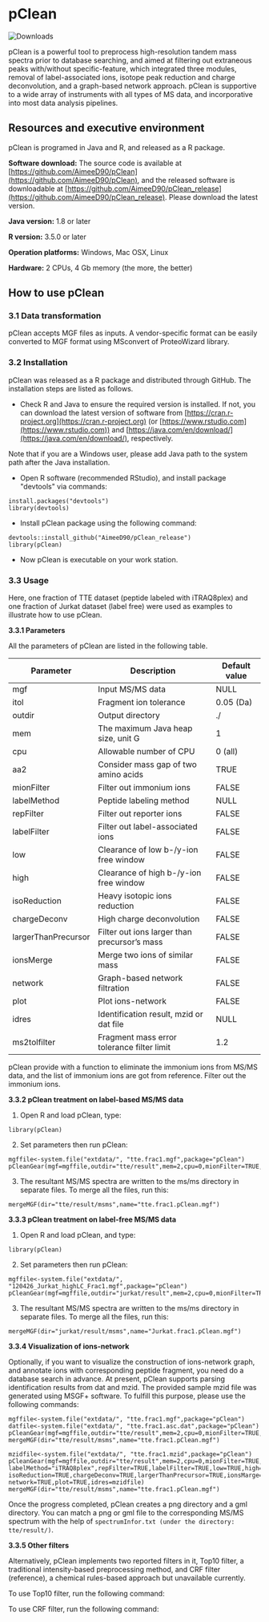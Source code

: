 # pClean

![Downloads](https://img.shields.io/github/downloads/AimeeD90/pClean_release/total.svg)

pClean is a powerful tool to preprocess high-resolution tandem mass spectra prior to database searching, and aimed at filtering out extraneous peaks with/without specific-feature, which integrated three modules, removal of label-associated ions, isotope peak reduction and charge deconvolution, and a graph-based network approach. pClean is supportive to a wide array of instruments with all types of MS data, and incorporative into most data analysis pipelines.

## Resources and executive environment

pClean is programed in Java and R, and released as a R package.

**Software download:** The source code is available at [https://github.com/AimeeD90/pClean](https://github.com/AimeeD90/pClean), and the released software is downloadable at [https://github.com/AimeeD90/pClean_release](https://github.com/AimeeD90/pClean_release). Please download the latest version.

**Java version:** 1.8 or later

**R version:** 3.5.0 or later

**Operation platforms:** Windows, Mac OSX, Linux

**Hardware:** 2 CPUs, 4 Gb memory (the more, the better)

## How to use pClean

### 3.1 Data transformation

pClean accepts MGF files as inputs. A vendor-specific format can be easily converted to MGF format using MSconvert of ProteoWizard library.

### 3.2 Installation

pClean was released as a R package and distributed through GitHub. The installation steps are listed as follows.

* Check R and Java to ensure the required version is installed. If not, you can download the latest version of software from [https://cran.r-project.org](https://cran.r-project.org) (or [https://www.rstudio.com](https://www.rstudio.com)) and [https://java.com/en/download/](https://java.com/en/download/), respectively. 

Note that if you are a Windows user, please add Java path to the system path after the Java installation.

* Open R software (recommended RStudio), and install package "devtools" via commands:


```{r install, eval = FALSE}
install.packages("devtools")
library(devtools)
```

* Install pClean package using the following command:

```{r install, eval = FALSE}
devtools::install_github("AimeeD90/pClean_release")
library(pClean)
```

* Now pClean is executable on your work station.

### 3.3 Usage

Here, one fraction of TTE dataset (peptide labeled with iTRAQ8plex) and one fraction of Jurkat dataset (label free) were used as examples to illustrate how to use pClean. 

**3.3.1  Parameters**

All the parameters of pClean are listed in the following table.

Parameter|Description|Default value
----------|------------|--------------
mgf|Input MS/MS data|NULL
itol|Fragment ion tolerance|0.05 (Da)
outdir|Output directory|./
mem|The maximum Java heap size, unit G|1
cpu|Allowable number of CPU|0 (all)
aa2|Consider mass gap of two amino acids|TRUE
mionFilter|Filter out immonium ions|FALSE
labelMethod|Peptide labeling method|NULL
repFilter|Filter out reporter ions|FALSE
labelFilter|Filter out label-associated ions|FALSE
low|Clearance of low b-/y-ion free window|FALSE
high|Clearance of high b-/y-ion free window|FALSE
isoReduction|Heavy isotopic ions reduction|FALSE
chargeDeconv|High charge deconvolution|FALSE
largerThanPrecursor|Filter out ions larger than precursor’s mass|FALSE
ionsMerge|Merge two ions of similar mass|FALSE
network|Graph-based network filtration|FALSE
plot|Plot ions-network|FALSE
idres|Identification result, mzid or dat file|NULL
ms2tolfilter|Fragment mass error tolerance filter limit|1.2

pClean provide with a function to eliminate the immonium ions from MS/MS data, and the list of immonium ions are got from reference. Filter out the immonium ions.

**3.3.2  pClean treatment on label-based MS/MS data**

1)  Open R and load pClean, type: 

```{r install, eval = FALSE}
library(pClean)
```

2)  Set parameters then run pClean:

```{r install, eval = FALSE}
mgffile<-system.file("extdata/", "tte.frac1.mgf",package="pClean")
pCleanGear(mgf=mgffile,outdir="tte/result",mem=2,cpu=0,mionFilter=TRUE,labelMethod="iTRAQ8plex",repFilter=TRUE,labelFilter=TRUE,low=TRUE,high=TRUE,isoReduction=TRUE,chargeDeconv=TRUE,largerThanPrecursor=TRUE,ionsMarge=TRUE,network=TRUE)
```

3)  The resultant MS/MS spectra are written to the ms/ms directory in separate files. To merge all the files, run this:

```{r install, eval = FALSE}
mergeMGF(dir="tte/result/msms",name="tte.frac1.pClean.mgf")
```

**3.3.3  pClean treatment on label-free MS/MS data**

1)  Open R and load pClean, and type: 

```{r install, eval = FALSE}
library(pClean)
```

2)  Set parameters then run pClean:

```{r install, eval = FALSE}
mgffile<-system.file("extdata/", "120426_Jurkat_highLC_Frac1.mgf",package="pClean")
pCleanGear(mgf=mgffile,outdir="jurkat/result",mem=2,cpu=0,mionFilter=TRUE,isoReduction=TRUE,chargeDeconv=TRUE,largerThanPrecursor=TRUE,ionsMarge=TRUE,network=TRUE)
```

3)  The resultant MS/MS spectra are written to the ms/ms directory in separate files. To merge all the files, run this:

```{r install, eval = FALSE}
mergeMGF(dir="jurkat/result/msms",name="Jurkat.frac1.pClean.mgf")
```

**3.3.4  Visualization of ions-network**

Optionally, if you want to visualize the construction of ions-network graph, and annotate ions with corresponding peptide fragment, you need do a database search in advance. At present, pClean supports parsing identification results from dat and mzid. The provided sample mzid file was generated using MSGF+ software. To fulfill this purpose, please use the following commands:

```{r install, eval = FALSE}
mgffile<-system.file("extdata/", "tte.frac1.mgf",package="pClean")
datfile<-system.file("extdata/", "tte.frac1.asc.dat",package="pClean")
pCleanGear(mgf=mgffile,outdir="tte/result",mem=2,cpu=0,mionFilter=TRUE,labelMethod="iTRAQ8plex",repFilter=TRUE,labelFilter=TRUE,low=TRUE,high=TRUE,isoReduction=TRUE,chargeDeconv=TRUE,largerThanPrecursor=TRUE,ionsMarge=TRUE,network=TRUE,plot=TRUE,idres=datfile)
mergeMGF(dir="tte/result/msms",name="tte.frac1.pClean.mgf")

mzidfile<-system.file("extdata/", "tte.frac1.mzid",package="pClean")
pCleanGear(mgf=mgffile,outdir="tte/result",mem=2,cpu=0,mionFilter=TRUE,  labelMethod="iTRAQ8plex",repFilter=TRUE,labelFilter=TRUE,low=TRUE,high=TRUE,  isoReduction=TRUE,chargeDeconv=TRUE,largerThanPrecursor=TRUE,ionsMarge=TRUE,  network=TRUE,plot=TRUE,idres=mzidfile)
mergeMGF(dir="tte/result/msms",name="tte.frac1.pClean.mgf")
```

Once the progress completed, pClean creates a png directory and a gml directory. You can match a png or gml file to the corresponding MS/MS spectrum with the help of `spectrumInfor.txt (under the directory: tte/result/)`.

**3.3.5  Other filters**

Alternatively, pClean implements two reported filters in it, Top10 filter, a traditional intensity-based preprocessing method, and CRF filter (reference), a chemical rules-based approach but unavailable currently. 

To use Top10 filter, run the following command:

To use CRF filter, run the following command:

